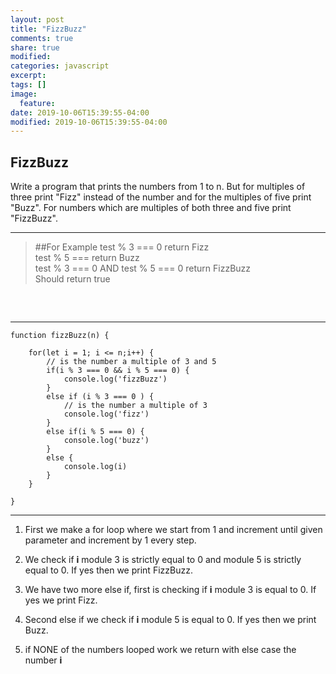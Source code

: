 ```yaml
---
layout: post
title: "FizzBuzz"
comments: true
share: true
modified:
categories: javascript
excerpt:
tags: []
image:
  feature:
date: 2019-10-06T15:39:55-04:00
modified: 2019-10-06T15:39:55-04:00
---
```


## FizzBuzz

Write a program that prints the numbers from 1 to n. But for multiples of three print "Fizz" instead of the number and for the multiples of five print "Buzz". For numbers which are multiples of both three and five print "FizzBuzz".

___

> ##For Example
test % 3 === 0 return Fizz <br>
test % 5 === return Buzz<br>
test % 3 === 0 AND test % 5 === 0 return FizzBuzz<br>
Should return true<br>
##
<br>

___


~~~
function fizzBuzz(n) {
	
	for(let i = 1; i <= n;i++) {
		// is the number a multiple of 3 and 5
		if(i % 3 === 0 && i % 5 === 0) {
			console.log('fizzBuzz')
		}
		else if (i % 3 === 0 ) {
			// is the number a multiple of 3
			console.log('fizz')
		}
		else if(i % 5 === 0) {
			console.log('buzz')
		}
		else {
			console.log(i)
		}
	}

}

~~~

___

1. First we make a for loop where we start from 1 and increment until given parameter and increment by 1 every step.

2. We check if <strong>i</strong> module 3 is strictly equal to 0 and module 5 is strictly equal to 0. If yes then we print FizzBuzz.

3. We have two more else if, first is checking if <strong>i</strong> module 3 is equal to 0. If yes we print Fizz.

4. Second else if we check if <strong>i</strong> module 5 is equal to 0. If yes then we print Buzz.

5. if NONE of the numbers looped work we return with else case the number <strong>i</strong>